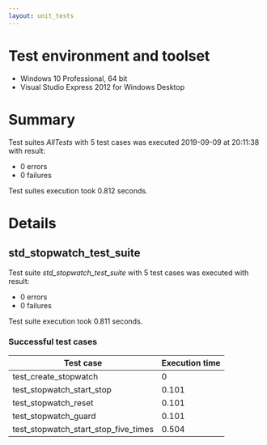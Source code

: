 ```yaml
---
layout: unit_tests
---
```


# Test environment and toolset 

* Windows 10 Professional, 64 bit
* Visual Studio Express 2012 for Windows Desktop

# Summary

Test suites *AllTests* with 5 test cases was executed 2019-09-09 at 20:11:38 with result:

* 0 errors
* 0 failures

Test suites execution took 0.812 seconds.

# Details

## std_stopwatch_test_suite

Test suite *std_stopwatch_test_suite* with 5 test cases was executed with result:

* 0 errors
* 0 failures

Test suite execution took 0.811 seconds.

### Successful test cases

Test case|Execution time
-|-
test_create_stopwatch | 0
test_stopwatch_start_stop | 0.101
test_stopwatch_reset | 0.101
test_stopwatch_guard | 0.101
test_stopwatch_start_stop_five_times | 0.504
